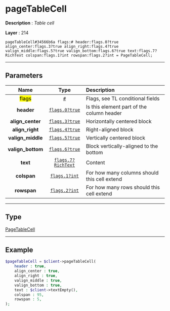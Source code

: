 # pageTableCell

**Description** : *Table cell*

**Layer** : 214

```tl
pageTableCell#34566b6a flags:# header:flags.0?true align_center:flags.3?true align_right:flags.4?true valign_middle:flags.5?true valign_bottom:flags.6?true text:flags.7?RichText colspan:flags.1?int rowspan:flags.2?int = PageTableCell;
```

---

## Parameters

| Name | Type | Description |
| :---: | :---: | :--- |
| <mark>flags</mark> | [`#`](type/#) | Flags, see TL conditional fields |
| **header** | [`flags.0?true`](type/true) | Is this element part of the column header |
| **align_center** | [`flags.3?true`](type/true) | Horizontally centered block |
| **align_right** | [`flags.4?true`](type/true) | Right-aligned block |
| **valign_middle** | [`flags.5?true`](type/true) | Vertically centered block |
| **valign_bottom** | [`flags.6?true`](type/true) | Block vertically-aligned to the bottom |
| **text** | [`flags.7?RichText`](type/RichText) | Content |
| **colspan** | [`flags.1?int`](type/int) | For how many columns should this cell extend |
| **rowspan** | [`flags.2?int`](type/int) | For how many rows should this cell extend |

---

## Type

[PageTableCell](type/PageTableCell)

---

## Example

```php
$pageTableCell = $client->pageTableCell(
	header : true,
	align_center : true,
	align_right : true,
	valign_middle : true,
	valign_bottom : true,
	text : $client->textEmpty(),
	colspan : 95,
	rowspan : 5,
);
```